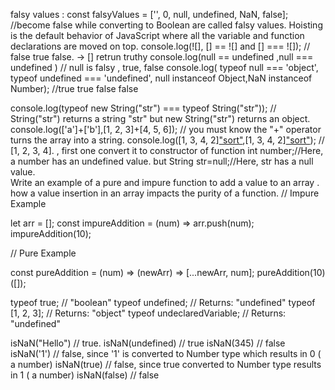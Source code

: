   falsy values  :  const falsyValues = ['', 0, null, undefined, NaN, false];     //become false while converting to Boolean are called falsy values. 
  Hoisting is the default behavior of JavaScript where all the variable and function declarations are moved on top. 
console.log(![], [] == ![] and [] === ![]);    // false true  false. -> [] retrun truthy
console.log(null == undefined ,null === undefined )   // null is falsy ,   true, false
console.log( typeof null === 'object', typeof undefined === 'undefined', null instanceof Object,NaN instanceof Number); 
//true true false false

console.log(typeof new String("str") === typeof String("str"));   // String("str") returns a string "str" but new String("str") returns an object.
console.log(['a']+['b'],[1, 2, 3]+[4, 5, 6]);   // you must know the "+" operator turns the array into a string. 
console.log([1, 3, 4, 2]["sort"](),[1, 3, 4, 2]["sort"]());   //   [1, 2, 3, 4].   , first one convert it to constructor of function
int number;//Here, a number has an undefined value.   but     String str=null;//Here, str has a null value.  
Write an example of a pure and impure function to add a value to an array . how a value insertion in an array impacts the purity of a function.
// Impure Example

let arr = [];
const impureAddition = (num) => arr.push(num);
impureAddition(10);

// Pure Example

const pureAddition = (num) => (newArr) => [...newArr, num];
pureAddition(10)([]);

typeof true;  // "boolean"  typeof undefined;  // Returns: "undefined"   typeof [1, 2, 3];  // Returns: "object"   typeof undeclaredVariable; // Returns: "undefined" 


isNaN("Hello")  //  true.    isNaN(undefined) //  true
isNaN(345)   //  false
isNaN('1')  //  false, since '1' is converted to Number type which results in 0 ( a number) 
isNaN(true) //  false, since true converted to Number type results in 1 ( a number)
isNaN(false) //  false


